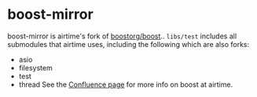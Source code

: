 # boost-mirror
boost-mirror is airtime's fork of [boostorg/boost](https://github.com/boostorg/boost)..
`libs/test` includes all submodules that airtime uses, including the following which are also forks:
+ asio
+ filesystem
+ test
+ thread
See the [Confluence page](https://airtime.atlassian.net/l/c/BzaySXTi) for more info on boost at airtime.
